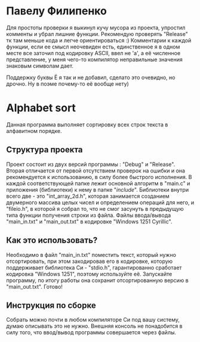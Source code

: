 # Павелу Филипенко

Для простоты проверки я выкинул кучу мусора из проекта, упростил комменты и убрал лишние функции. Рекомендую проверять "Release" тк там меньше кода и легче ориентироваться :)
Комментарии к каждой функции, если ее смысл неочевиден есть, единственное я в одном месте все заточил под кодировку ASCII, ввел не 'a', а её численное представление, у меня чего-то компилятор неправильные значения знаковым символам дает.

Поддержку буквы Ё я так и не добавил, сделато это очевидно, но дрочно. Ну в поэме почему-то её вообще нету)

# Alphabet sort

Данная программа выполняет сортировку всех строк текста в алфавитном порядке.

## Структура проекта

Проект состоит из двух версий программы : "Debug" и "Release". Вторая отличается от первой отсутствием проверок на ошибки и она рекомендуется к использованию, в силу более быстрого исполнения. В каждой соответствующей папке лежит основной алгоритм в "main.c" и приложения (библиотеки) к нему в папке "_include_". Библиотеки внутри всего две - это "int_array_2d.h", которая занимается созданием двумерного массива целых чисел и определением операций для него, и "fileio.h", в которой я собрал то, что не смог засунуть в предыдущую типа функции получения строки из файла. 
Файлы ввода/вывода "main_in.txt" и "main_out.txt" в кодировке "Windows 1251 Cyrillic".

## Как это использовать? 

Необходимо в файл "main_in.txt" поместить текст, который нужно отсортировать, при этом закодировав его в кодировке, которую поддерживает библиотека Си - "stdio.h", гарантированно сработает кодировка "Windows 1251", поэтому используйте её. Запускайте программу, по итогу работы она сохранит отсортированную версию в "main_out.txt". Готово!

## Инструкция по сборке

Собрать можно почти в любом компиляторе Си под вашу систему, думаю описывать это не нужно. Внешняя консоль не понадобится в силу того, что ввод/вывод программы совершается через файлы.


